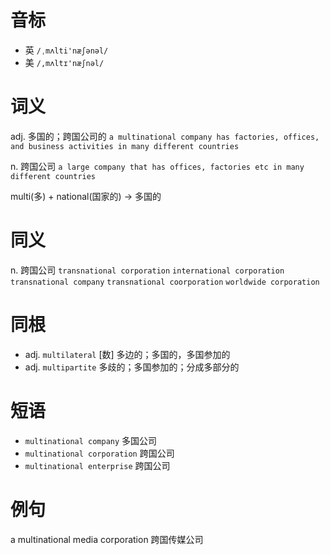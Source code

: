 # 音标

- 英 `/ˌmʌlti'næʃənəl/`
- 美 `/,mʌltɪ'næʃnəl/`

# 词义

adj. 多国的；跨国公司的
`a multinational company has factories, offices, and business activities in many different countries`

n. 跨国公司
`a large company that has offices, factories etc in many different countries`



multi(多) + national(国家的) → 多国的

# 同义

n. 跨国公司
`transnational corporation` `international corporation` `transnational company` `transnational coorporation` `worldwide corporation`

# 同根

- adj. `multilateral` [数] 多边的；多国的，多国参加的
- adj. `multipartite` 多歧的；多国参加的；分成多部分的

# 短语

- `multinational company` 多国公司
- `multinational corporation` 跨国公司
- `multinational enterprise` 跨国公司

# 例句

a multinational media corporation
跨国传媒公司


